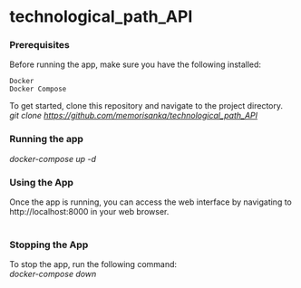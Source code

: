 # technological_path_API


### Prerequisites

Before running the app, make sure you have the following installed:

    Docker
    Docker Compose

To get started, clone this repository and navigate to the project directory.<br>
*git clone https://github.com/memorisanka/technological_path_API*

### Running the app
*docker-compose up -d*

### Using the App

Once the app is running, you can access the web interface by navigating 
to http://localhost:8000 in your web browser.<br><br>


### Stopping the App

To stop the app, run the following command:<br>
*docker-compose down*